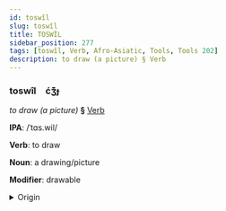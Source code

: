 ```yaml
---
id: toswîl
slug: toswîl
title: TOSWÎL
sidebar_position: 277
tags: [toswîl, Verb, Afro-Asiatic, Tools, Tools 202]
description: to draw (a picture) § Verb
---
```


### toswîl&emsp;<span kind="abugida">ćʒ͊ɟ</span>

*to draw (a picture)* **§** [Verb](../../tags/Verb)

**IPA**: /ˈtɑs.wil/

**Verb**: to draw

**Noun**: a drawing/picture

**Modifier**: drawable

<details>
    <summary>Origin</summary>
    Arabic تَصْوِير taṣwīr /tasˤ.wiːr/<br/>
    <em>Afro-Asiatic Language Family</em>
</details>